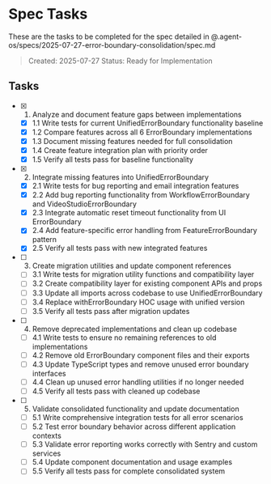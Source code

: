 # Spec Tasks

These are the tasks to be completed for the spec detailed in @.agent-os/specs/2025-07-27-error-boundary-consolidation/spec.md

> Created: 2025-07-27
> Status: Ready for Implementation

## Tasks

- [x] 1. Analyze and document feature gaps between implementations
  - [x] 1.1 Write tests for current UnifiedErrorBoundary functionality baseline
  - [x] 1.2 Compare features across all 6 ErrorBoundary implementations
  - [x] 1.3 Document missing features needed for full consolidation
  - [x] 1.4 Create feature integration plan with priority order
  - [x] 1.5 Verify all tests pass for baseline functionality

- [x] 2. Integrate missing features into UnifiedErrorBoundary
  - [x] 2.1 Write tests for bug reporting and email integration features
  - [x] 2.2 Add bug reporting functionality from WorkflowErrorBoundary and VideoStudioErrorBoundary
  - [x] 2.3 Integrate automatic reset timeout functionality from UI ErrorBoundary
  - [x] 2.4 Add feature-specific error handling from FeatureErrorBoundary pattern
  - [x] 2.5 Verify all tests pass with new integrated features

- [ ] 3. Create migration utilities and update component references
  - [ ] 3.1 Write tests for migration utility functions and compatibility layer
  - [ ] 3.2 Create compatibility layer for existing component APIs and props
  - [ ] 3.3 Update all imports across codebase to use UnifiedErrorBoundary
  - [ ] 3.4 Replace withErrorBoundary HOC usage with unified version
  - [ ] 3.5 Verify all tests pass after migration updates

- [ ] 4. Remove deprecated implementations and clean up codebase
  - [ ] 4.1 Write tests to ensure no remaining references to old implementations
  - [ ] 4.2 Remove old ErrorBoundary component files and their exports
  - [ ] 4.3 Update TypeScript types and remove unused error boundary interfaces
  - [ ] 4.4 Clean up unused error handling utilities if no longer needed
  - [ ] 4.5 Verify all tests pass with cleaned up codebase

- [ ] 5. Validate consolidated functionality and update documentation
  - [ ] 5.1 Write comprehensive integration tests for all error scenarios
  - [ ] 5.2 Test error boundary behavior across different application contexts
  - [ ] 5.3 Validate error reporting works correctly with Sentry and custom services
  - [ ] 5.4 Update component documentation and usage examples
  - [ ] 5.5 Verify all tests pass for complete consolidated system
